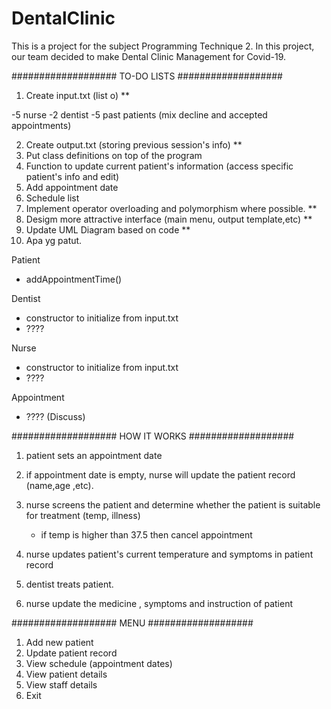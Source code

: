 # DentalClinic

This is a project for the subject Programming Technique 2. In this project, our team decided to make Dental Clinic Management for 
Covid-19.

################### TO-DO LISTS ###################

1. Create input.txt (list o) **

-5 nurse
-2 dentist
-5 past patients (mix decline and accepted appointments)

2. Create output.txt (storing previous session's info) **
3. Put class definitions on top of the program
4. Function to update current patient's information
    (access specific patient's info and edit)
5. Add appointment date
6. Schedule list
7. Implement operator overloading and polymorphism where possible. **
8. Desigm more attractive interface (main menu, output template,etc) **
9. Update UML Diagram based on code **
10. Apa yg patut. 

Patient
- addAppointmentTime()

Dentist
- constructor to initialize from input.txt
- ????

Nurse
- constructor to initialize from input.txt
- ????

Appointment
- ???? (Discuss)


################### HOW IT WORKS ###################
1. patient sets an appointment date
2. if appointment date is empty, nurse will update the patient record (name,age ,etc).
3. nurse screens the patient and determine whether the patient is suitable for treatment (temp, illness)
	- if temp is higher than 37.5 then cancel appointment

4. nurse updates patient's current temperature and symptoms in patient record
5. dentist treats patient.
6. nurse update the medicine , symptoms and instruction of patient



################### MENU ###################
1. Add new patient
2. Update patient record
3. View schedule (appointment dates)
4. View patient details
5. View staff details
6. Exit 
